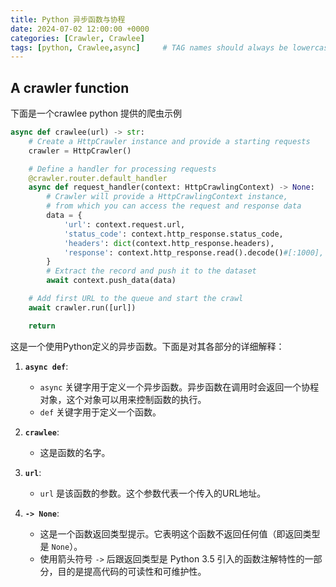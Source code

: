 ```yaml
---
title: Python 异步函数与协程
date: 2024-07-02 12:00:00 +0000
categories: [Crawler, Crawlee]
tags: [python, Crawlee,async]     # TAG names should always be lowercase
---
```


## A crawler function
下面是一个crawlee python 提供的爬虫示例
```python
async def crawlee(url) -> str:
    # Create a HttpCrawler instance and provide a starting requests
    crawler = HttpCrawler()

    # Define a handler for processing requests
    @crawler.router.default_handler
    async def request_handler(context: HttpCrawlingContext) -> None:
        # Crawler will provide a HttpCrawlingContext instance,
        # from which you can access the request and response data
        data = {
            'url': context.request.url,
            'status_code': context.http_response.status_code,
            'headers': dict(context.http_response.headers),
            'response': context.http_response.read().decode()#[:1000],
        }
        # Extract the record and push it to the dataset
        await context.push_data(data)

    # Add first URL to the queue and start the crawl
    await crawler.run([url])

    return 
```


这是一个使用Python定义的异步函数。下面是对其各部分的详细解释：

1. **`async def`**:
   - `async` 关键字用于定义一个异步函数。异步函数在调用时会返回一个协程对象，这个对象可以用来控制函数的执行。
   - `def` 关键字用于定义一个函数。

2. **`crawlee`**:
   - 这是函数的名字。

3. **`url`**:
   - `url` 是该函数的参数。这个参数代表一个传入的URL地址。

4. **`-> None`**:
   - 这是一个函数返回类型提示。它表明这个函数不返回任何值（即返回类型是 `None`）。
   - 使用箭头符号 `->` 后跟返回类型是 Python 3.5 引入的函数注解特性的一部分，目的是提高代码的可读性和可维护性。


